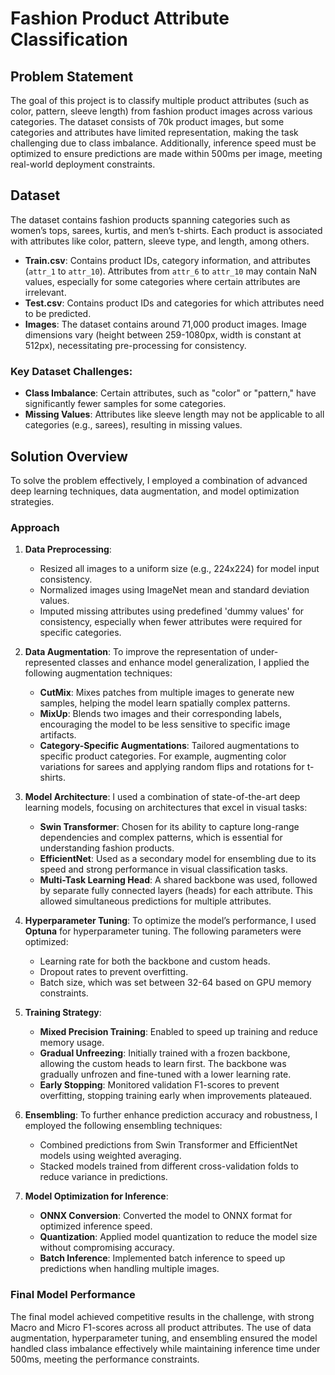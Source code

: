# Fashion Product Attribute Classification

## Problem Statement

The goal of this project is to classify multiple product attributes (such as color, pattern, sleeve length) from fashion product images across various categories. The dataset consists of 70k product images, but some categories and attributes have limited representation, making the task challenging due to class imbalance. Additionally, inference speed must be optimized to ensure predictions are made within 500ms per image, meeting real-world deployment constraints.

## Dataset

The dataset contains fashion products spanning categories such as women’s tops, sarees, kurtis, and men’s t-shirts. Each product is associated with attributes like color, pattern, sleeve type, and length, among others.

- **Train.csv**: Contains product IDs, category information, and attributes (`attr_1` to `attr_10`). Attributes from `attr_6` to `attr_10` may contain NaN values, especially for some categories where certain attributes are irrelevant.
- **Test.csv**: Contains product IDs and categories for which attributes need to be predicted.
- **Images**: The dataset contains around 71,000 product images. Image dimensions vary (height between 259-1080px, width is constant at 512px), necessitating pre-processing for consistency.

### Key Dataset Challenges:
- **Class Imbalance**: Certain attributes, such as "color" or "pattern," have significantly fewer samples for some categories.
- **Missing Values**: Attributes like sleeve length may not be applicable to all categories (e.g., sarees), resulting in missing values.

## Solution Overview

To solve the problem effectively, I employed a combination of advanced deep learning techniques, data augmentation, and model optimization strategies.

### Approach

1. **Data Preprocessing**:
   - Resized all images to a uniform size (e.g., 224x224) for model input consistency.
   - Normalized images using ImageNet mean and standard deviation values.
   - Imputed missing attributes using predefined 'dummy values' for consistency, especially when fewer attributes were required for specific categories.

2. **Data Augmentation**:
   To improve the representation of under-represented classes and enhance model generalization, I applied the following augmentation techniques:
   - **CutMix**: Mixes patches from multiple images to generate new samples, helping the model learn spatially complex patterns.
   - **MixUp**: Blends two images and their corresponding labels, encouraging the model to be less sensitive to specific image artifacts.
   - **Category-Specific Augmentations**: Tailored augmentations to specific product categories. For example, augmenting color variations for sarees and applying random flips and rotations for t-shirts.

3. **Model Architecture**:
   I used a combination of state-of-the-art deep learning models, focusing on architectures that excel in visual tasks:
   - **Swin Transformer**: Chosen for its ability to capture long-range dependencies and complex patterns, which is essential for understanding fashion products.
   - **EfficientNet**: Used as a secondary model for ensembling due to its speed and strong performance in visual classification tasks.
   - **Multi-Task Learning Head**: A shared backbone was used, followed by separate fully connected layers (heads) for each attribute. This allowed simultaneous predictions for multiple attributes.

4. **Hyperparameter Tuning**:
   To optimize the model’s performance, I used **Optuna** for hyperparameter tuning. The following parameters were optimized:
   - Learning rate for both the backbone and custom heads.
   - Dropout rates to prevent overfitting.
   - Batch size, which was set between 32-64 based on GPU memory constraints.

5. **Training Strategy**:
   - **Mixed Precision Training**: Enabled to speed up training and reduce memory usage.
   - **Gradual Unfreezing**: Initially trained with a frozen backbone, allowing the custom heads to learn first. The backbone was gradually unfrozen and fine-tuned with a lower learning rate.
   - **Early Stopping**: Monitored validation F1-scores to prevent overfitting, stopping training early when improvements plateaued.

6. **Ensembling**:
   To further enhance prediction accuracy and robustness, I employed the following ensembling techniques:
   - Combined predictions from Swin Transformer and EfficientNet models using weighted averaging.
   - Stacked models trained from different cross-validation folds to reduce variance in predictions.

7. **Model Optimization for Inference**:
   - **ONNX Conversion**: Converted the model to ONNX format for optimized inference speed.
   - **Quantization**: Applied model quantization to reduce the model size without compromising accuracy.
   - **Batch Inference**: Implemented batch inference to speed up predictions when handling multiple images.

### Final Model Performance

The final model achieved competitive results in the challenge, with strong Macro and Micro F1-scores across all product attributes. The use of data augmentation, hyperparameter tuning, and ensembling ensured the model handled class imbalance effectively while maintaining inference time under 500ms, meeting the performance constraints.

